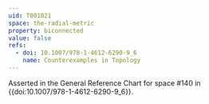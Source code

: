 ```yaml
---
uid: T001021
space: the-radial-metric
property: biconnected
value: false
refs:
  - doi: 10.1007/978-1-4612-6290-9_6
    name: Counterexamples in Topology
---
```

Asserted in the General Reference Chart for space #140 in
{{doi:10.1007/978-1-4612-6290-9_6}}.
